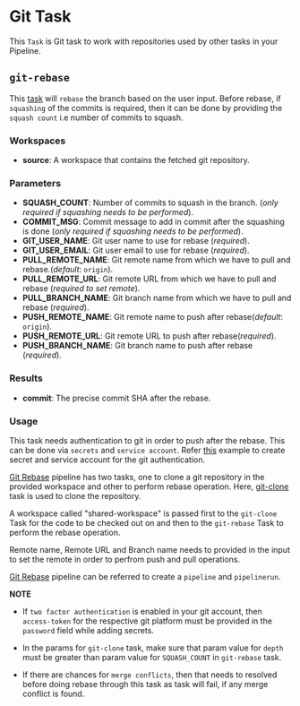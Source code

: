# Git Task

This `Task` is Git task to work with repositories used by other tasks
in your Pipeline.

## `git-rebase`

This [task](../git/git-rebase.yaml) will `rebase` the branch based
on the user input. Before rebase, if `squashing` of the commits is required,
then it can be done by providing the `squash count` i.e number of commits to squash.

### Workspaces

* **source**: A workspace that contains the fetched git repository.

### Parameters

* **SQUASH_COUNT**: Number of commits to squash in the branch.
(_only required if squashing needs to be performed_).
* **COMMIT_MSG**: Commit message to add in commit after the
 squashing is done (_only required if squashing needs to be performed_).
* **GIT_USER_NAME**: Git user name to use for rebase (_required_).
* **GIT_USER_EMAIL**: Git user email to use for rebase (_required_).
* **PULL_REMOTE_NAME**: Git remote name from which we have to pull
and rebase.(_default_: `origin`).
* **PULL_REMOTE_URL**: Git remote URL from which we have to
pull and rebase (_required to set remote_).
* **PULL_BRANCH_NAME**: Git branch name from which we have to
pull and rebase (_required_).
* **PUSH_REMOTE_NAME**: Git remote name to push after rebase(_default_: `origin`).
* **PUSH_REMOTE_URL**:  Git remote URL to push after rebase(_required_).
* **PUSH_BRANCH_NAME**: Git branch name to push after rebase (_required_).

### Results

* **commit**: The precise commit SHA after the rebase.

### Usage

This task needs authentication to git in order to push after the rebase.
This can be done via `secrets` and `service account`. Refer [this](../git/git-rebase-example)
example to create secret and service account for the git authentication.

[Git Rebase](../git/git-rebase-example) pipeline has two tasks, one to clone a
git repository in the provided workspace and other to perform rebase operation.
Here, [git-clone](../git/git-clone.yaml) task is used to clone the repository.

A workspace called "shared-workspace" is passed first to the `git-clone`
Task for the code to be checked out on and then to the `git-rebase` Task
to perform the rebase operation.

Remote name, Remote URL and Branch name needs to provided in the input
to set the remote in order to perfrom push and pull operations.

[Git Rebase](../git/git-rebase-example/run.yaml) pipeline can be referred to
create a `pipeline` and `pipelinerun`.

**NOTE**

* If `two factor authentication` is enabled in your git account, then
`access-token` for the respective git platform must be provided
in the `password` field while adding secrets.

* In the params for `git-clone` task, make sure that param value
for `depth` must be greater than param value for `SQUASH_COUNT` in `git-rebase` task.

* If there are chances for `merge conflicts`, then that needs to resolved before
doing rebase through this task as task will fail, if any merge conflict is found.